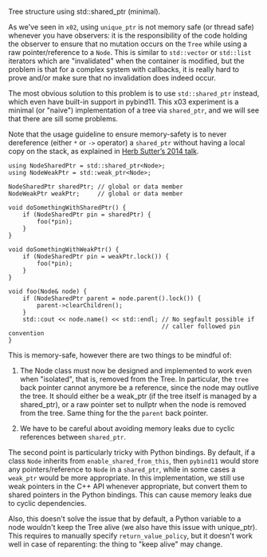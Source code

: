 Tree structure using std::shared_ptr (minimal).

As we've seen in `x02`, using `unique_ptr` is not memory safe (or thread safe)
whenever you have observers: it is the responsibility of the code holding the
observer to ensure that no mutation occurs on the `Tree` while using a raw
pointer/reference to a `Node`. This is similar to `std::vector` or `std::list`
iterators which are "invalidated" when the container is modified, but the
problem is that for a complex system with callbacks, it is really hard to prove
and/or make sure that no invalidation does indeed occur.

The most obvious solution to this problem is to use `std::shared_ptr` instead,
which even have built-in support in pybind11. This x03 experiment is a minimal
(or "naive") implementation of a tree via `shared_ptr`, and we will see that
there are sill some problems.

Note that the usage guideline to ensure memory-safety is to never dereference
(either `*` or `->` operator) a `shared_ptr` without having a local copy on the
stack, as explained in [Herb Sutter’s 2014
talk](https://youtu.be/xnqTKD8uD64?si=o1laWjN78Qtbq03r&t=1380).

```
using NodeSharedPtr = std::shared_ptr<Node>;
using NodeWeakPtr = std::weak_ptr<Node>;

NodeSharedPtr sharedPtr; // global or data member
NodeWeakPtr weakPtr;     // global or data member

void doSomethingWithSharedPtr() {
    if (NodeSharedPtr pin = sharedPtr) {
        foo(*pin);
    }
}

void doSomethingWithWeakPtr() {
    if (NodeSharedPtr pin = weakPtr.lock()) {
        foo(*pin);
    }
}

void foo(Node& node) {
    if (NodeSharedPtr parent = node.parent().lock()) {
        parent->clearChildren();
    }
    std::cout << node.name() << std::endl; // No segfault possible if
                                           // caller followed pin convention
}
```

This is memory-safe, however there are two things to be mindful of:

1. The Node class must now be designed and implemented to work even when
"isolated", that is, removed from the Tree. In particular, the `tree` back
pointer cannot anymore be a reference, since the node may outlive the tree. It
should either be a weak_ptr (if the tree itself is managed by a shared_ptr), or
a raw pointer set to nullptr when the node is removed from the tree. Same thing
for the the `parent` back pointer.

2. We have to be careful about avoiding memory leaks due to cyclic references
between `shared_ptr`.

The second point is particularly tricky with Python bindings. By default, if a
class `Node` inherits from `enable_shared_from_this`, then `pybind11` would
store any pointers/reference to `Node` in a `shared_ptr`, while in some cases a
`weak_ptr` would be more appropriate. In this implementation, we still use weak
pointers in the C++ API whenever appropriate, but convert them to shared
pointers in the Python bindings. This can cause memory leaks due to cyclic
dependencies.

Also, this doesn't solve the issue that by default, a Python variable to a node
wouldn't keep the Tree alive (we also have this issue with unique_ptr). This
requires to manually specify `return_value_policy`, but it doesn't work well in
case of reparenting: the thing to "keep alive" may change.
